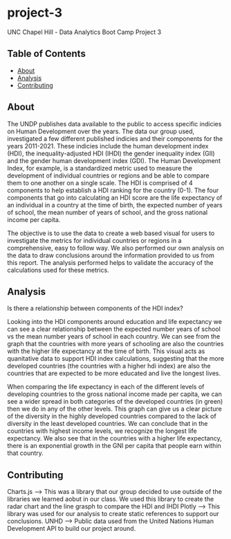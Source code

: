 # project-3
UNC Chapel Hill - Data Analytics Boot Camp Project 3



## Table of Contents

- [About](#about)
- [Analysis](#analysis)
- [Contributing](#contributing)

## About

The UNDP publishes data available to the public to access specific indicies on Human Development over the years. The data our group used, investigated a few different published indicies and their components for the years 2011-2021. These indicies include the human development index (HDI), the inequality-adjusted HDI (IHDI) the gender inequality index (GII) and the gender human development index (GDI). 
The Human Development Index, for example, is a standardized metric used to measure the development of individual countries or regions and be able to compare them to one another on a single scale. The HDI is comprised of 4 components to help establish a HDI ranking for the country (0-1). The four components that go into calculating an HDI score are the life expectancy of an individual in a country at the time of birth, the expected number of years of school, the mean number of years of school, and the gross national income per capita.

The objective is to use the data to create a web based visual for users to investigate the metrics for individual countries or regions in a comprehensive, easy to follow way. We also performed our own analysis on the data to draw conclusions around the information provided to us from this report. The analysis performed helps to validate the accuracy of the calculations used for these metrics.



## Analysis

Is there a relationship between components of the HDI index?

Looking into the HDI components around education and life expectancy we can see a clear relationship between the expected number years of school vs the mean number years of school in each country. We can see from the graph that the countries with more years of schooling are also the countries with the higher life expectancy at the time of birth. This visual acts as quanitative data to support HDI index calculations, suggesting that the more developed countries (the countries with a higher hdi index) are also the countries that are expected to be more educated and live the longest lives.

When comparing the life expectancy in each of the different levels of developing countries to the gross national income made per capita, we can see a wider spread in both categories of the developed countries (in green) then we do in any of the other levels. This graph can give us a clear picture of the diversity in the highly developed countries compared to the lack of diversity in the least developed countries. We can conclude that in the countries with highest income levels, we recognize the longest life expectancy. We also see that in the countries with a higher life expectancy, there is an exponential growth in the GNI per capita that people earn within that country.



## Contributing
Charts.js --> This was a library that our group decided to use outside of the libraries we learned aobut in our class. We used this library to create the radar chart and the line grasph to compare the HDI and IHDI
Plotly --> This library was used for our analysis to create static references to support our conclusions.
UNHD --> Public data used from the United Nations Human Development API to build our project around.


